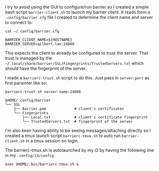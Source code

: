 I try to avoid using the GUI to configure/run barrier so I created a simple bash script `barrier-client.sh` to launch my barrier client.  It reads from a `.config/barrier.cfg` file I created to determine the client name and server to connect to.

`cat ~/.config/barrier.cfg`
```
BARRIER_CLIENT_NAME=${HOSTNAME}
BARRIER_SERVER=gilbert.lan:24800
```

This expects the client to already be configured to trust the server.  That trust is managed by the `~/.local/share/barrier/SSL/Fingerprints/TrustedServers.txt` which should have the fingerprint of the server.  

I made a `barrierc-trust.sh` script to do this.  Just pass in `server:port` as first paramter like so:
```
barrierc-trust.sh server-name:24800
```

```
$HOME/.config/barrier
└── SSL
    ├── Barrier.pem             # client's certificates
    └── Fingerprints
        ├── Local.txt           # client's certificate fingerprint
        └── TrustedServers.txt  # fingerprint of the server 
 ```

I'm also keen having ability to be seeing messages/attaching directly so I created a tmux launch script `barrierc-tmux.sh` to auto run `barrier-client.sh` in a tmux session on login.  

The barrierc-tmux.sh is autolaunched by my i3 by having the following line in my `.config/i3/config`
```
exec $HOME/.bin/barrierc-tmux.sh &
```